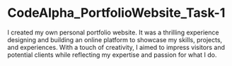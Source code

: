# CodeAlpha_PortfolioWebsite_Task-1
I created my own personal portfolio website. It was a thrilling experience designing and building an online platform to showcase my skills, projects, and experiences. With a touch of creativity, I aimed to impress visitors and potential clients while reflecting my expertise and passion for what I do.
